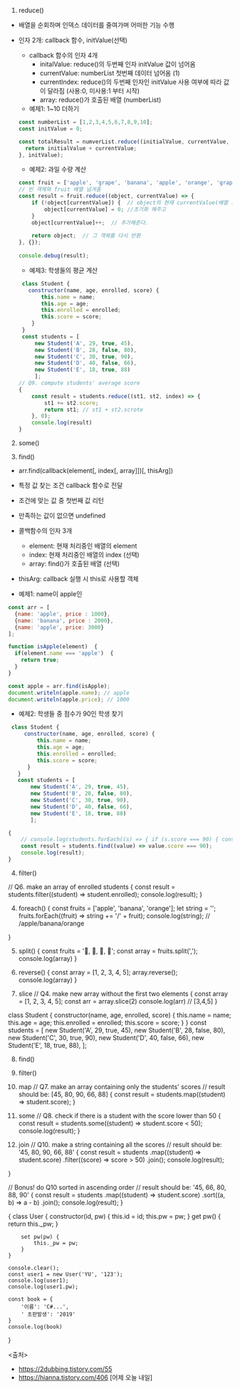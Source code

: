 1. reduce()
- 배열을 순회하며 인덱스 데이터를 줄여가며 어떠한 기능 수행
- 인자 2개: callback 함수, initValue(선택)
  - callback 함수의 인자 4개
    - initalValue: reduce()의 두번째 인자 initValue 값이 넘어옴
    - currentValue: numberList 첫번째 데이터 넘어옴 (1)
    - currentIndex: reduce()의 두번째 인자인 initValue 사용 여부에 따라 값이 달라짐 (사용:0, 미사용:1 부터 시작)
    - array: reduce()가 호출된 배열 (numberList)
  - 예제1: 1~10 더하기
  ```javascript
  const numberList = [1,2,3,4,5,6,7,8,9,10];
  const initValue = 0;
  
  const totalResult = numverList.reduce((initialValue, currentValue, currentIndex, array) => {
    return initialValue + currentValue;
  }, initValue);
  ```
  - 예제2: 과일 수량 계산
  ```javascript
  const fruit = ['apple', 'grape', 'banana', 'apple', 'orange', 'grape', 'apple', 'orange'];
  // 빈 객체와 fruit 배열 넘겨줌
  const result = fruit.reduce((object, currentValue) => {
      if (!object[currentValue]) {  // object의 현재 currentValue(배열 차례대로)가 비어있다면  
          object[currentValue] = 0; //초기화 해주고
      }
      object[currentValue]++;  // 추가해준다.
   
      return object;  // 그 객체를 다시 반환
  }, {});
 
  console.debug(result);
  ```
  
   - 예제3: 학생들의 평균 계산
  ```javascript
   class Student {
     constructor(name, age, enrolled, score) {
         this.name = name;
         this.age = age;
         this.enrolled = enrolled;
         this.score = score;
      }
   }
   const students = [
       new Student('A', 29, true, 45),
       new Student('B', 28, false, 80),
       new Student('C', 30, true, 90),
       new Student('D', 40, false, 66),
       new Student('E', 18, true, 88)
       ];
  // Q9. compute students' average score
  {
      const result = students.reduce((st1, st2, index) => {
          st1 += st2.score;
          return st1; // st1 + st2.scrote
      }, 0);
      console.log(result)
  }
  ```
  
  
2. some()



3. find()
- arr.find(callback(element[, index[, array]])[, thisArg])
- 특정 값 찾는 조건 callback 함수로 전달
- 조건에 맞는 값 중 첫번째 값 리턴
- 만족하는 값이 없으면 undefined
- 콜백함수의 인자 3개
  - element: 현재 처리중인 배열의 element
  - index: 현재 처리중인 배열의 index (선택)
  - array: find()가 호출된 배열 (선택)
- thisArg: callback 실행 시 this로 사용할 객체

- 예제1: name이 apple인 
```javascript
const arr = [
  {name: 'apple', price : 1000}, 
  {name: 'banana', price : 2000},
  {name: 'apple', price: 3000}
];

function isApple(element)  {
  if(element.name === 'apple')  {
    return true;
  }
}

const apple = arr.find(isApple);
document.writeln(apple.name); // apple
document.writeln(apple.price); // 1000
```

- 예제2: 학생들 중 점수가 90인 학생 찾기
```javascript
 class Student {
     constructor(name, age, enrolled, score) {
         this.name = name;
         this.age = age;
         this.enrolled = enrolled;
         this.score = score;
      }
   }
   const students = [
       new Student('A', 29, true, 45),
       new Student('B', 28, false, 80),
       new Student('C', 30, true, 90),
       new Student('D', 40, false, 66),
       new Student('E', 18, true, 88)
       ];

{
    // console.log(students.forEach((s) => { if (s.score === 90) { console.log(s); break; } }))
    const result = students.find((value) => value.score === 90);
    console.log(result);
}
```

4. filter()

// Q6. make an array of enrolled students
{
    const result = students.filter((student) => student.enrolled);
    console.log(result);
}


4. foreach()
{
    const fruits = ['apple', 'banana', 'orange'];
    let string = '';
    fruits.forEach((fruit) => string += '/' + fruit);
    console.log(string); // /apple/banana/orange

}

5. split()
{
    const fruits = '🍎, 🥝, 🍌, 🍒';
    const array = fruits.split(',');
    console.log(array)
}

6. reverse()
{
    const array = [1, 2, 3, 4, 5];
    array.reverse();
    console.log(array)
}

7. slice
// Q4. make new array without the first two elements
{
    const array = [1, 2, 3, 4, 5];
    const arr = array.slice(2)
    console.log(arr) // [3,4,5]
}



class Student {
    constructor(name, age, enrolled, score) {
        this.name = name;
        this.age = age;
        this.enrolled = enrolled;
        this.score = score;
    }
}
const students = [
    new Student('A', 29, true, 45),
    new Student('B', 28, false, 80),
    new Student('C', 30, true, 90),
    new Student('D', 40, false, 66),
    new Student('E', 18, true, 88),
];


8. find()


9. filter()


10. map
// Q7. make an array containing only the students' scores
// result should be: [45, 80, 90, 66, 88]
{
    const result = students.map((student) => student.score);
}


11. some
// Q8. check if there is a student with the score lower than 50
{
    const result = students.some((student) => student.score < 50);
    console.log(result);
}


12. join
// Q10. make a string containing all the scores
// result should be: '45, 80, 90, 66, 88'
{
    const result = students
        .map((student) => student.score)
        .filter((score) => score > 50)
        .join();
    console.log(result);

}

// Bonus! do Q10 sorted in ascending order
// result should be: '45, 66, 80, 88, 90'
{
    const result = students
        .map((student) => student.score)
        .sort((a, b) => a - b)
        .join();
    console.log(result);
}

{
    class User {
        constructor(id, pw) {
            this.id = id;
            this.pw = pw;
        }
        get pw() {
            return this._pw;
        }

        set pw(pw) {
            this._pw = pw;
        }
    }

    console.clear();
    const user1 = new User('YU', '123');
    console.log(user1);
    console.log(user1.pw);

    const book = {
        '이름': 'C#...',
        ' 초판발생': '2019'
    }
    console.log(book)

}


<출처>

- https://2dubbing.tistory.com/55
- https://hianna.tistory.com/406 [어제 오늘 내일]
